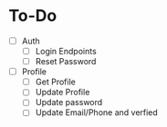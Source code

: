 # To-Do
- [ ] Auth
    - [ ] Login Endpoints
    - [ ] Reset Password
- [ ] Profile
    - [ ] Get Profile
    - [ ] Update Profile
    - [ ] Update password 
    - [ ] Update Email/Phone and verfied
